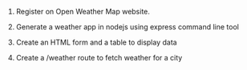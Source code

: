   1. Register on Open Weather Map website.

  2. Generate a weather app in nodejs using express command line tool

  3. Create an HTML form and a table to display data

  4. Create a  /weather route to fetch weather for a city
  
